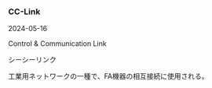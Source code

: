 <article id="CC-Link">

### CC-Link

<p class="st_update_header">2024-05-16</p>
<p class="st_name_header_en">Control & Communication Link</p>
<p class="st_name_header_jp">シーシーリンク</p>
<div class="article_explanation">工業用ネットワークの一種で、FA機器の相互接続に使用される。</div>
</article>
